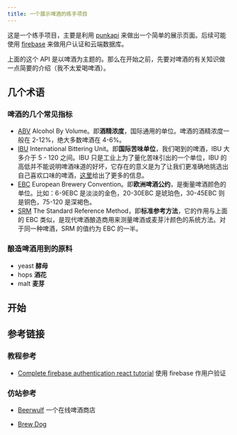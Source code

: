 ```yaml
---
title: 一个展示啤酒的练手项目
---
```


这是一个练手项目，主要是利用 [punkapi](https://punkapi.com/documentation/v2) 来做出一个简单的展示页面。后续可能使用 [firebase](https://console.firebase.google.com/) 来做用户认证和云端数据库。

上面的这个 API 是以啤酒为主题的。那么在开始之前，先要对啤酒的有关知识做一点简要的介绍（我不太爱喝啤酒）。

## 几个术语

### 啤酒的几个常见指标

- [ABV](https://www.wikiwand.com/en/Alcohol_by_volume) Alcohol By Volume。即**酒精浓度**，国际通用的单位。啤酒的酒精浓度一般在 2-12%，绝大多数啤酒在 4-6%。
- [IBU](https://shorecraftbeer.com/abv-and-ibu-explained/#) International Bittering Unit。即**国际苦味单位**，我们喝到的啤酒，IBU 大多介于 5 - 120 之间。IBU 只是工业上为了量化苦味引出的一个单位，IBU 的高低并不能说明啤酒味道的好坏，它存在的意义是为了让我们更准确地挑选出自己喜欢口味的啤酒，[这里](https://www.thebrewenthusiast.com/ibus)给出了更多的信息。
- [EBC](https://www.beerwulf.com/en-nl/articles-about-craft-beer/beer-and-figures) European Brewery Convention。即**欧洲啤酒公约**，是衡量啤酒颜色的单位。比如：6-9EBC 是淡淡的金色，20-30EBC 是琥珀色，30-45EBC 则是铜色，75-120 是深褐色。
- [SRM](https://www.wikiwand.com/en/Beer_measurement) The Standard Reference Method，即**标准参考方法**，它的作用与上面的 EBC 类似，是现代啤酒酿造商用来测量啤酒或麦芽汁颜色的系统方法。对于同一种啤酒，SRM 的值约为 EBC 的一半。

### 酿造啤酒用到的原料

- yeast **酵母**
- hops **酒花**
- malt **麦芽**

## 开始

## 参考链接

### 教程参考

- [Complete firebase authentication react tutorial](https://www.robinwieruch.de/complete-firebase-authentication-react-tutorial) 使用 firebase 作用户验证

### 仿站参考

- [Beerwulf](https://www.beerwulf.com/en-gb) 一个在线啤酒商店

- [Brew Dog](https://www.brewdog.com/uk/shop)
